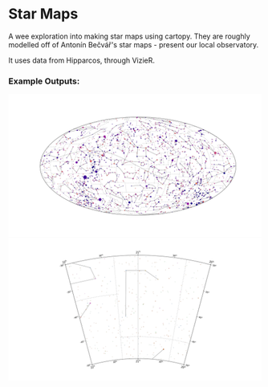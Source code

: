 # Star Maps
A wee exploration into making star maps using cartopy. They are roughly modelled off of Antonín Bečvář's star maps - present our local observatory.

It uses data from Hipparcos, through VizieR.

### Example Outputs:
![Mollweide projection - including the eclpictic](images/mollweide.png)
![A section of a south-polar projection](images/south-polar-section.png)
